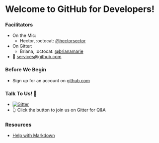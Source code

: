 # Welcome to GitHub for Developers!

### Facilitators
- On the Mic:
  - Hector, :octocat: [@hectorsector](http://github.com/hectorsector)
- On Gitter:
  - Briana, :octocat: [@brianamarie](http://github.com/brianamarie)
- :email: [services@github.com](mailto:services@github.com)

### Before We Begin
- Sign up for an account on [github.com](http://github.com)

### Talk To Us! :speech_balloon:
- [![Gitter](https://badges.gitter.im/githubteacher/sep-19-developers.svg)](https://gitter.im/sep-19-developers/Lobby?utm_source=share-link&utm_medium=link&utm_campaign=share-link)
- :point_up_2: Click the button to join us on Gitter for Q&A

### Resources
- [Help with Markdown](https://guides.github.com/features/mastering-markdown/)
